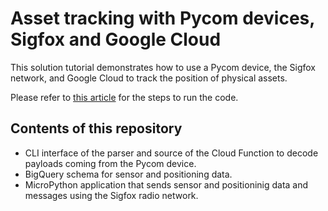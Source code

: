 # Asset tracking with Pycom devices, Sigfox and Google Cloud

This solution tutorial demonstrates how to use a Pycom device, the Sigfox network,
and Google Cloud to track the position of physical assets.

Please refer to [this article]() for the steps to run the code.

## Contents of this repository

- CLI interface of the parser and source of the Cloud Function to decode payloads coming from the Pycom device.
- BigQuery schema for sensor and positioning data.
- MicroPython application that sends sensor and positioninig data and messages using the Sigfox radio network.
